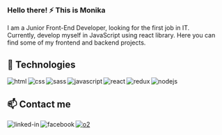 ### Hello there! ⚡ This is Monika

I am a Junior Front-End Developer, looking for the first job in IT. 
<br>Currently, develop myself in JavaScript using react library. Here you can find some of my frontend and backend projects.

## 🌱 Technologies
<img align="left" alt="html" src="https://img.shields.io/badge/-html-orange?&style=for-the-badge&logo=html5&logoColor=white" />
<img align="left" alt="css" src="https://img.shields.io/badge/-css-%231572B6?&style=for-the-badge&logo=css3&logoColor=white" />
<img align="left" alt="sass" src="https://img.shields.io/badge/-sass-%23CC6699?&style=for-the-badge&logo=sass3&logoColor=white" />
<img align="left" alt="javascript" src="https://img.shields.io/badge/-JS-%23F7DF1E?&style=for-the-badge&logo=javascript&logoColor=black" />
<img align="left" alt="react" src="https://img.shields.io/badge/react%20-%2320232a.svg?&style=for-the-badge&logo=react&logoColor=%2361DAFB" />
<img align="left" alt="redux" src="https://img.shields.io/badge/-redux-%23764ABC?&style=for-the-badge&logo=redux&logoColor=white" />
<img align="left" alt="nodejs" src="https://img.shields.io/badge/node.js%20-%2343853D.svg?&style=for-the-badge&logo=node.js&logoColor=white" /><br>

## 📫 Contact me
[<img align="left" alt="linked-in" src="https://img.shields.io/badge/linkedin-%230077B5.svg?&style=for-the-badge&logo=linkedin&logoColor=white" />](https://www.linkedin.com/in/m-rafalska/)[<img align="left" alt="facebook" src="https://img.shields.io/badge/facebook-%231877F2.svg?&style=for-the-badge&logo=facebook&logoColor=white" />](https://www.facebook.com/mucha.mucha.33)[<img algin="left" alt="o2" src="https://img.shields.io/badge/-%40%20poczta.o2-blueviolet?style=for-the-badge" />](monika.rafalska@o2.pl)<br>
